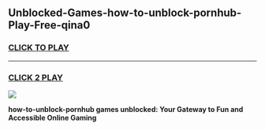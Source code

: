 
## Unblocked-Games-how-to-unblock-pornhub-Play-Free-qina0
<h3>
<a href="https://premium76.site?title=how-to-unblock-pornhub&ref=23A">CLICK TO PLAY</a></h3>
<hr>

<h3>
<a href="https://premium76.site?title=how-to-unblock-pornhub&ref=23A">CLICK 2 PLAY</a>
  
</h3>

<a href="https://premium76.site?title=how-to-unblock-pornhub&ref=23A"><img src="https://clearcache.store/games.png"></a>


**how-to-unblock-pornhub games unblocked: Your Gateway to Fun and Accessible Online Gaming**
